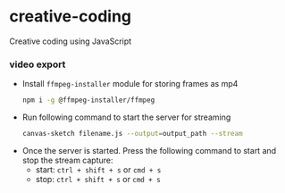 # creative-coding
Creative coding using JavaScript

### video export

- Install `ffmpeg-installer` module for storing frames as mp4
  ```bash
  npm i -g @ffmpeg-installer/ffmpeg
  ```
- Run following command to start the server for streaming
  ```bash
  canvas-sketch filename.js --output=output_path --stream
  ```
- Once the server is started. Press the following command to start and stop the stream capture:
  - start: `ctrl + shift + s` or `cmd + s`
  - stop: `ctrl + shift + s` or `cmd + s`

